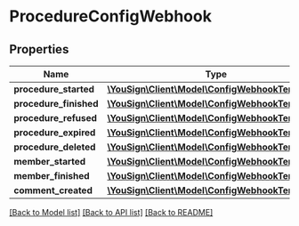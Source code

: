# ProcedureConfigWebhook

## Properties
Name | Type | Description | Notes
------------ | ------------- | ------------- | -------------
**procedure_started** | [**\YouSign\Client\Model\ConfigWebhookTemplate[]**](ConfigWebhookTemplate.md) |  | [optional] 
**procedure_finished** | [**\YouSign\Client\Model\ConfigWebhookTemplate[]**](ConfigWebhookTemplate.md) |  | [optional] 
**procedure_refused** | [**\YouSign\Client\Model\ConfigWebhookTemplate[]**](ConfigWebhookTemplate.md) |  | [optional] 
**procedure_expired** | [**\YouSign\Client\Model\ConfigWebhookTemplate[]**](ConfigWebhookTemplate.md) |  | [optional] 
**procedure_deleted** | [**\YouSign\Client\Model\ConfigWebhookTemplate[]**](ConfigWebhookTemplate.md) |  | [optional] 
**member_started** | [**\YouSign\Client\Model\ConfigWebhookTemplate[]**](ConfigWebhookTemplate.md) |  | [optional] 
**member_finished** | [**\YouSign\Client\Model\ConfigWebhookTemplate[]**](ConfigWebhookTemplate.md) |  | [optional] 
**comment_created** | [**\YouSign\Client\Model\ConfigWebhookTemplate[]**](ConfigWebhookTemplate.md) |  | [optional] 

[[Back to Model list]](../README.md#documentation-for-models) [[Back to API list]](../README.md#documentation-for-api-endpoints) [[Back to README]](../README.md)

